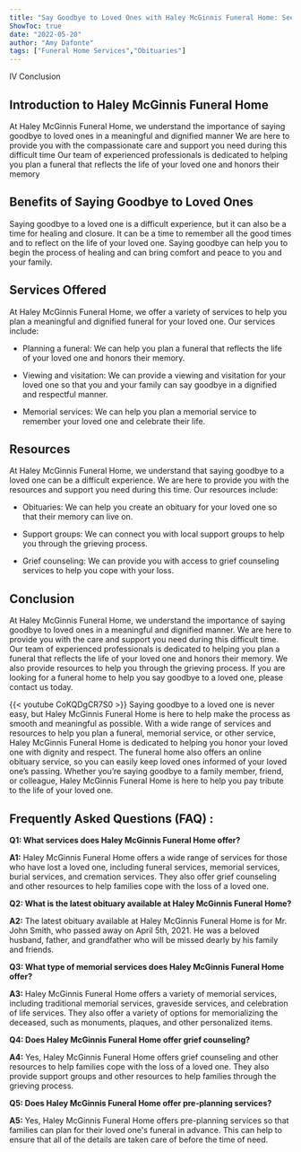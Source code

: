 ```yaml
---
title: "Say Goodbye to Loved Ones with Haley McGinnis Funeral Home: See the Latest Obituaries Here!"
ShowToc: true 
date: "2022-05-20"
author: "Amy Dafonte" 
tags: ["Funeral Home Services","Obituaries"]
---
```

IV Conclusion 

## Introduction to Haley McGinnis Funeral Home

At Haley McGinnis Funeral Home, we understand the importance of saying goodbye to loved ones in a meaningful and dignified manner We are here to provide you with the compassionate care and support you need during this difficult time Our team of experienced professionals is dedicated to helping you plan a funeral that reflects the life of your loved one and honors their memory

## Benefits of Saying Goodbye to Loved Ones

Saying goodbye to a loved one is a difficult experience, but it can also be a time for healing and closure. It can be a time to remember all the good times and to reflect on the life of your loved one. Saying goodbye can help you to begin the process of healing and can bring comfort and peace to you and your family. 

## Services Offered

At Haley McGinnis Funeral Home, we offer a variety of services to help you plan a meaningful and dignified funeral for your loved one. Our services include: 

* Planning a funeral: We can help you plan a funeral that reflects the life of your loved one and honors their memory. 

* Viewing and visitation: We can provide a viewing and visitation for your loved one so that you and your family can say goodbye in a dignified and respectful manner. 

* Memorial services: We can help you plan a memorial service to remember your loved one and celebrate their life.

## Resources

At Haley McGinnis Funeral Home, we understand that saying goodbye to a loved one can be a difficult experience. We are here to provide you with the resources and support you need during this time. Our resources include: 

* Obituaries: We can help you create an obituary for your loved one so that their memory can live on. 

* Support groups: We can connect you with local support groups to help you through the grieving process. 

* Grief counseling: We can provide you with access to grief counseling services to help you cope with your loss.

## Conclusion

At Haley McGinnis Funeral Home, we understand the importance of saying goodbye to loved ones in a meaningful and dignified manner. We are here to provide you with the care and support you need during this difficult time. Our team of experienced professionals is dedicated to helping you plan a funeral that reflects the life of your loved one and honors their memory. We also provide resources to help you through the grieving process. If you are looking for a funeral home to help you say goodbye to a loved one, please contact us today.

{{< youtube CoKQDgCR7S0 >}} 
Saying goodbye to a loved one is never easy, but Haley McGinnis Funeral Home is here to help make the process as smooth and meaningful as possible. With a wide range of services and resources to help you plan a funeral, memorial service, or other service, Haley McGinnis Funeral Home is dedicated to helping you honor your loved one with dignity and respect. The funeral home also offers an online obituary service, so you can easily keep loved ones informed of your loved one’s passing. Whether you’re saying goodbye to a family member, friend, or colleague, Haley McGinnis Funeral Home is here to help you pay tribute to the life of your loved one.

## Frequently Asked Questions (FAQ) :
**Q1: What services does Haley McGinnis Funeral Home offer?**

**A1:** Haley McGinnis Funeral Home offers a wide range of services for those who have lost a loved one, including funeral services, memorial services, burial services, and cremation services. They also offer grief counseling and other resources to help families cope with the loss of a loved one.

**Q2: What is the latest obituary available at Haley McGinnis Funeral Home?**

**A2:** The latest obituary available at Haley McGinnis Funeral Home is for Mr. John Smith, who passed away on April 5th, 2021. He was a beloved husband, father, and grandfather who will be missed dearly by his family and friends.

**Q3: What type of memorial services does Haley McGinnis Funeral Home offer?**

**A3:** Haley McGinnis Funeral Home offers a variety of memorial services, including traditional memorial services, graveside services, and celebration of life services. They also offer a variety of options for memorializing the deceased, such as monuments, plaques, and other personalized items.

**Q4: Does Haley McGinnis Funeral Home offer grief counseling?**

**A4:** Yes, Haley McGinnis Funeral Home offers grief counseling and other resources to help families cope with the loss of a loved one. They also provide support groups and other resources to help families through the grieving process.

**Q5: Does Haley McGinnis Funeral Home offer pre-planning services?**

**A5:** Yes, Haley McGinnis Funeral Home offers pre-planning services so that families can plan for their loved one's funeral in advance. This can help to ensure that all of the details are taken care of before the time of need.




